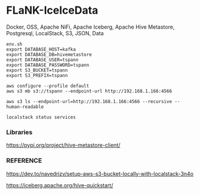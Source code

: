 # FLaNK-IceIceData
Docker, OSS, Apache NiFi, Apache Iceberg, Apache Hive Metastore, Postgresql, LocalStack, S3, JSON, Data



````
env.sh
export DATABASE_HOST=kafka
export DATABASE_DB=hivemetastore
export DATABASE_USER=tspann
export DATABASE_PASSWORD=tspann
export S3_BUCKET=tspann
export S3_PREFIX=tspann

aws configure --profile default
aws s3 mb s3://tspann --endpoint-url http://192.168.1.166:4566

aws s3 ls --endpoint-url=http://192.168.1.166:4566 --recursive --human-readable

localstack status services
````

### Libraries

https://pypi.org/project/hive-metastore-client/

### REFERENCE

https://dev.to/navedrizv/setup-aws-s3-bucket-locally-with-localstack-3n4o

https://iceberg.apache.org/hive-quickstart/

